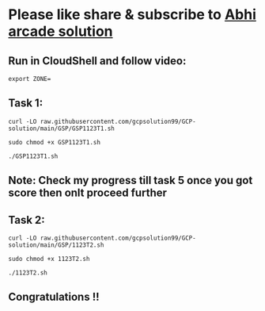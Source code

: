 # Please like share & subscribe to [Abhi arcade solution](http://www.youtube.com/@Abhi_Arcade_Solution)

## Run in CloudShell and follow video:

```
export ZONE=
```

## Task 1:

```
curl -LO raw.githubusercontent.com/gcpsolution99/GCP-solution/main/GSP/GSP1123T1.sh

sudo chmod +x GSP1123T1.sh

./GSP1123T1.sh
```

## Note: Check my progress till task 5 once you got score then onlt proceed further

## Task 2:
```
curl -LO raw.githubusercontent.com/gcpsolution99/GCP-solution/main/GSP/1123T2.sh

sudo chmod +x 1123T2.sh

./1123T2.sh
```


## Congratulations !!
